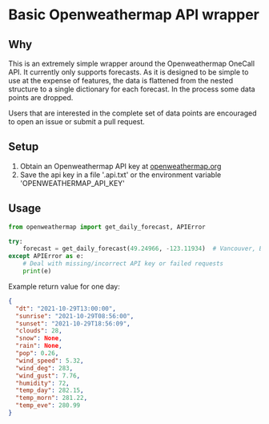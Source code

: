 # Basic Openweathermap API wrapper

## Why

This is an extremely simple wrapper around the Openweathermap OneCall API. It currently only supports forecasts. As it
is designed to be simple to use at the expense of features, the data is flattened from the nested structure to a single
dictionary for each forecast. In the process some data points are dropped.

Users that are interested in the complete set of data points are encouraged to open an issue or submit a pull request.

## Setup

1. Obtain an Openweathermap API key at [openweathermap.org](https://www.openweathermap.org/api)
2. Save the api key in a file '.api.txt' or the environment variable 'OPENWEATHERMAP_API_KEY'

## Usage

```python
from openweathermap import get_daily_forecast, APIError

try:
    forecast = get_daily_forecast(49.24966, -123.11934)  # Vancouver, BC, Canada
except APIError as e:
    # Deal with missing/incorrect API key or failed requests
    print(e)
```

Example return value for one day:
```json
{
  "dt": "2021-10-29T13:00:00",
  "sunrise": "2021-10-29T08:56:00",
  "sunset": "2021-10-29T18:56:09",
  "clouds": 28,
  "snow": None,
  "rain": None,
  "pop": 0.26,
  "wind_speed": 5.32,
  "wind_deg": 283,
  "wind_gust": 7.76,
  "humidity": 72,
  "temp_day": 282.15,
  "temp_morn": 281.22,
  "temp_eve": 280.99
}
```